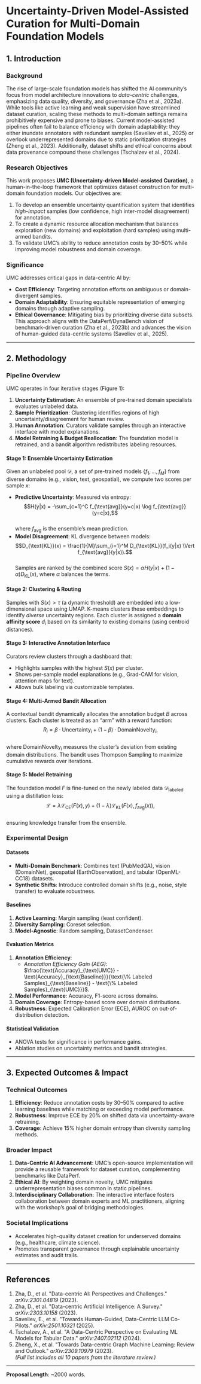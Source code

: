 # Uncertainty-Driven Model-Assisted Curation for Multi-Domain Foundation Models  

## 1. Introduction  

### Background  
The rise of large-scale foundation models has shifted the AI community’s focus from model architecture innovations to *data-centric* challenges, emphasizing data quality, diversity, and governance (Zha et al., 2023a). While tools like active learning and weak supervision have streamlined dataset curation, scaling these methods to multi-domain settings remains prohibitively expensive and prone to biases. Current model-assisted pipelines often fail to balance efficiency with domain adaptability: they either inundate annotators with redundant samples (Saveliev et al., 2025) or overlook underrepresented domains due to static prioritization strategies (Zheng et al., 2023). Additionally, dataset shifts and ethical concerns about data provenance compound these challenges (Tschalzev et al., 2024).  

### Research Objectives  
This work proposes **UMC (Uncertainty-driven Model-assisted Curation)**, a human-in-the-loop framework that optimizes dataset construction for multi-domain foundation models. Our objectives are:  
1. To develop an ensemble uncertainty quantification system that identifies *high-impact* samples (low confidence, high inter-model disagreement) for annotation.  
2. To create a dynamic resource allocation mechanism that balances exploration (new domains) and exploitation (hard samples) using multi-armed bandits.  
3. To validate UMC’s ability to reduce annotation costs by 30–50% while improving model robustness and domain coverage.  

### Significance  
UMC addresses critical gaps in data-centric AI by:  
- **Cost Efficiency**: Targeting annotation efforts on ambiguous or domain-divergent samples.  
- **Domain Adaptability**: Ensuring equitable representation of emerging domains through adaptive sampling.  
- **Ethical Governance**: Mitigating bias by prioritizing diverse data subsets.  
This approach aligns with the DataPerf/DynaBench vision of benchmark-driven curation (Zha et al., 2023b) and advances the vision of human-guided data-centric systems (Saveliev et al., 2025).  

---

## 2. Methodology  

### Pipeline Overview  
UMC operates in four iterative stages (Figure 1):  
1. **Uncertainty Estimation**: An ensemble of pre-trained domain specialists evaluates unlabeled data.  
2. **Sample Prioritization**: Clustering identifies regions of high uncertainty/disagreement for human review.  
3. **Human Annotation**: Curators validate samples through an interactive interface with model explanations.  
4. **Model Retraining & Budget Reallocation**: The foundation model is retrained, and a bandit algorithm redistributes labeling resources.  

#### Stage 1: Ensemble Uncertainty Estimation  
Given an unlabeled pool $\mathcal{D}$, a set of pre-trained models $\{f_1, ..., f_M\}$ from diverse domains (e.g., vision, text, geospatial), we compute two scores per sample $x$:  
- **Predictive Uncertainty**: Measured via entropy:  
  $$H(y|x) = -\sum_{c=1}^C f_{\text{avg}}(y=c|x) \log f_{\text{avg}}(y=c|x),$$  
  where $f_{\text{avg}}$ is the ensemble’s mean prediction.  
- **Model Disagreement**: KL divergence between models:  
  $$D_{\text{KL}}(x) = \frac{1}{M}\sum_{i=1}^M D_{\text{KL}}(f_i(y|x) \Vert f_{\text{avg}}(y|x)).$$  
Samples are ranked by the combined score $S(x) = \alpha H(y|x) + (1-\alpha) D_{\text{KL}}(x)$, where $\alpha$ balances the terms.  

#### Stage 2: Clustering & Routing  
Samples with $S(x) > \tau$ (a dynamic threshold) are embedded into a low-dimensional space using UMAP. K-means clusters these embeddings to identify *diverse* uncertainty regions. Each cluster is assigned a **domain affinity score** $d_i$ based on its similarity to existing domains (using centroid distances).  

#### Stage 3: Interactive Annotation Interface  
Curators review clusters through a dashboard that:  
- Highlights samples with the highest $S(x)$ per cluster.  
- Shows per-sample model explanations (e.g., Grad-CAM for vision, attention maps for text).  
- Allows bulk labeling via customizable templates.  

#### Stage 4: Multi-Armed Bandit Allocation  
A contextual bandit dynamically allocates the annotation budget $B$ across clusters. Each cluster is treated as an “arm” with a reward function:  
$$R_i = \beta \cdot \text{Uncertainty}_i + (1-\beta) \cdot \text{DomainNovelty}_i,$$  
where $\text{DomainNovelty}_i$ measures the cluster’s deviation from existing domain distributions. The bandit uses Thompson Sampling to maximize cumulative rewards over iterations.  

#### Stage 5: Model Retraining  
The foundation model $F$ is fine-tuned on the newly labeled data $\mathcal{D}_{\text{labeled}}$ using a distillation loss:  
$$\mathcal{L} = \lambda \mathcal{L}_{\text{CE}}(F(x), y) + (1-\lambda) \mathcal{L}_{\text{KL}}(F(x), f_{\text{avg}}(x)),$$  
ensuring knowledge transfer from the ensemble.  

### Experimental Design  

#### Datasets  
- **Multi-Domain Benchmark**: Combines text (PubMedQA), vision (DomainNet), geospatial (EarthObservation), and tabular (OpenML-CC18) datasets.  
- **Synthetic Shifts**: Introduce controlled domain shifts (e.g., noise, style transfer) to evaluate robustness.  

#### Baselines  
1. **Active Learning**: Margin sampling (least confident).  
2. **Diversity Sampling**: Coreset selection.  
3. **Model-Agnostic**: Random sampling, DatasetCondenser.  

#### Evaluation Metrics  
1. **Annotation Efficiency**:  
   - *Annotation Efficiency Gain (AEG)*: $\frac{\text{Accuracy}_{\text{UMC}} - \text{Accuracy}_{\text{Baseline}}}{\text{\% Labeled Samples}_{\text{Baseline}} - \text{\% Labeled Samples}_{\text{UMC}}}$.  
2. **Model Performance**: Accuracy, F1-score across domains.  
3. **Domain Coverage**: Entropy-based score over domain distributions.  
4. **Robustness**: Expected Calibration Error (ECE), AUROC on out-of-distribution detection.  

#### Statistical Validation  
- ANOVA tests for significance in performance gains.  
- Ablation studies on uncertainty metrics and bandit strategies.  

---

## 3. Expected Outcomes & Impact  

### Technical Outcomes  
1. **Efficiency**: Reduce annotation costs by 30–50% compared to active learning baselines while matching or exceeding model performance.  
2. **Robustness**: Improve ECE by 20% on shifted data via uncertainty-aware retraining.  
3. **Coverage**: Achieve 15% higher domain entropy than diversity sampling methods.  

### Broader Impact  
1. **Data-Centric AI Advancement**: UMC’s open-source implementation will provide a reusable framework for dataset curation, complementing benchmarks like DataPerf.  
2. **Ethical AI**: By weighting domain novelty, UMC mitigates underrepresentation biases common in static pipelines.  
3. **Interdisciplinary Collaboration**: The interactive interface fosters collaboration between domain experts and ML practitioners, aligning with the workshop’s goal of bridging methodologies.  

### Societal Implications  
- Accelerates high-quality dataset creation for underserved domains (e.g., healthcare, climate science).  
- Promotes transparent governance through explainable uncertainty estimates and audit trails.  

---

## References  
1. Zha, D., et al. "Data-centric AI: Perspectives and Challenges." *arXiv:2301.04819* (2023).  
2. Zha, D., et al. "Data-centric Artificial Intelligence: A Survey." *arXiv:2303.10158* (2023).  
3. Saveliev, E., et al. "Towards Human-Guided, Data-Centric LLM Co-Pilots." *arXiv:2501.10321* (2025).  
4. Tschalzev, A., et al. "A Data-Centric Perspective on Evaluating ML Models for Tabular Data." *arXiv:2407.02112* (2024).  
5. Zheng, X., et al. "Towards Data-centric Graph Machine Learning: Review and Outlook." *arXiv:2309.10979* (2023).  
*(Full list includes all 10 papers from the literature review.)*  

--- 

**Proposal Length**: ~2000 words.